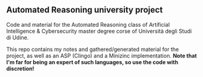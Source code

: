 ## Automated Reasoning university project

Code and material for the Automated Reasoning class of Artificial Intelligence & Cybersecurity master degree corse of Università degli Studi di Udine.

This repo contains my notes and gathered/generated material for the project, as well as an ASP (Clingo) and a Minizinc implementation.
**Note that I'm far for being an expert of such languages, so use the code with discretion!**
